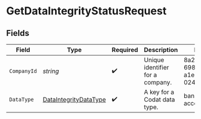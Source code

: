 # GetDataIntegrityStatusRequest


## Fields

| Field                                                                 | Type                                                                  | Required                                                              | Description                                                           | Example                                                               |
| --------------------------------------------------------------------- | --------------------------------------------------------------------- | --------------------------------------------------------------------- | --------------------------------------------------------------------- | --------------------------------------------------------------------- |
| `CompanyId`                                                           | *string*                                                              | :heavy_check_mark:                                                    | Unique identifier for a company.                                      | 8a210b68-6988-11ed-a1eb-0242ac120002                                  |
| `DataType`                                                            | [DataIntegrityDataType](../../Models/Shared/DataIntegrityDataType.md) | :heavy_check_mark:                                                    | A key for a Codat data type.                                          | banking-accounts                                                      |